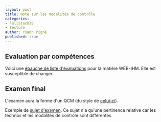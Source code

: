 ```yaml
---
layout: post
title: Note sur les modalités de contrôle
categories:
- FullStackJS
- lecture
author: Yoann Pigné
published: true
---
```


## Evaluation par compétences

Voici une [ébauche de liste d'évaluations](http://cloud.litislab.fr/index.php/s/tnQNZsnSNk3vRgF) pour la matière WEB-IHM. Elle est susceptible de changer.

## Examen final

L'examen aura la forme d'un QCM (du style de [celui-ci](http://cloud.litislab.fr/index.php/s/4YHPELKqx3LRDR3)).

Exemple de [sujet d'examen](http://cloud.litislab.fr/index.php/s/czDTBmEecZnAmeE). Ce sujet n'a qu'une pertinence relative car les technos et les modalités de contrôle sont différentes.

